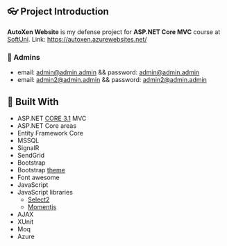 ## :eyeglasses: Project Introduction
**AutoXen Website** is my defense project for **ASP.NET Core MVC** course at [SoftUni](https://softuni.bg/ "SoftUni"). Link: https://autoxen.azurewebsites.net/
### :cop: Admins 
- email: admin@admin.admin && password: admin@admin.admin 
- email: admin2@admin.admin && password: admin2@admin.admin
## :hammer: Built With
- ASP.NET [CORE 3.1](https://dotnet.microsoft.com/download/dotnet-core/3.1 "CORE 3.1") MVC
- ASP.NET Core areas
- Entity Framework Core
- MSSQL
- SignalR
- SendGrid
- Bootstrap
- Bootstrap [theme](https://bootstrapmade.com/demo/Gp/)
- Font awesome
- JavaScript
- JavaScript libraries
  - [Select2](https://select2.org/)
  - [Momentjs](https://momentjs.com/)
- AJAX
- XUnit
- Moq
- Azure
